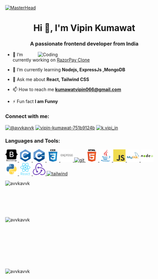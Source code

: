 [![MasterHead](https://repository-images.githubusercontent.com/588181932/e36ec678-7984-4cdd-8e4c-a3932772ff8e)](https://AVVKavvk.io)
<h1 align="center">Hi 👋, I'm Vipin Kumawat</h1>
<h3 align="center">A passionate frontend developer from India</h3>
<img  width="400" align="right" src="https://i.pinimg.com/originals/20/47/ed/2047ede458ed5b676510ec5cacc79ec7.gif" alt="Coding" />


- 🔭 I’m currently working on [RazorPay Clone](https://razorpay-clone-vipin.netlify.app/)

- 🌱 I’m currently learning **Nodejs, ExpressJs ,MongoDB**

- 💬 Ask me about **React, Tailwind CSS**

- 📫 How to reach me **kumawatvipin066@gmail.com**

- ⚡ Fun fact **I am Funny**

<h3 align="left">Connect with me:</h3>
<p align="left">
<a href="https://codepen.io/@avvkavvk" target="blank"><img align="center" src="https://raw.githubusercontent.com/rahuldkjain/github-profile-readme-generator/master/src/images/icons/Social/codepen.svg" alt="@avvkavvk" height="30" width="40" /></a>
<a href="https://linkedin.com/in/vipin-kumawat-751b9124b" target="blank"><img align="center" src="https://raw.githubusercontent.com/rahuldkjain/github-profile-readme-generator/master/src/images/icons/Social/linked-in-alt.svg" alt="vipin-kumawat-751b9124b" height="30" width="40" /></a>
<a href="https://instagram.com/k.vipi_in" target="blank"><img align="center" src="https://raw.githubusercontent.com/rahuldkjain/github-profile-readme-generator/master/src/images/icons/Social/instagram.svg" alt="k.vipi_in" height="30" width="40" /></a>
</p>

<h3 align="left">Languages and Tools:</h3>

<p align="left"> <a href="https://getbootstrap.com" target="_blank" rel="noreferrer"> <img src="https://raw.githubusercontent.com/devicons/devicon/master/icons/bootstrap/bootstrap-plain-wordmark.svg" alt="bootstrap" width="40" height="40"/> </a> <a href="https://www.cprogramming.com/" target="_blank" rel="noreferrer"> <img src="https://raw.githubusercontent.com/devicons/devicon/master/icons/c/c-original.svg" alt="c" width="40" height="40"/> </a> <a href="https://www.w3schools.com/cpp/" target="_blank" rel="noreferrer"> <img src="https://raw.githubusercontent.com/devicons/devicon/master/icons/cplusplus/cplusplus-original.svg" alt="cplusplus" width="40" height="40"/> </a> <a href="https://www.w3schools.com/css/" target="_blank" rel="noreferrer"> <img src="https://raw.githubusercontent.com/devicons/devicon/master/icons/css3/css3-original-wordmark.svg" alt="css3" width="40" height="40"/> </a> <a href="https://expressjs.com" target="_blank" rel="noreferrer"> <img src="https://raw.githubusercontent.com/devicons/devicon/master/icons/express/express-original-wordmark.svg" alt="express" width="40" height="40"/> </a> <a href="https://git-scm.com/" target="_blank" rel="noreferrer"> <img src="https://www.vectorlogo.zone/logos/git-scm/git-scm-icon.svg" alt="git" width="40" height="40"/> </a> <a href="https://www.w3.org/html/" target="_blank" rel="noreferrer"> <img src="https://raw.githubusercontent.com/devicons/devicon/master/icons/html5/html5-original-wordmark.svg" alt="html5" width="40" height="40"/> </a> <a href="https://www.java.com" target="_blank" rel="noreferrer"> <img src="https://raw.githubusercontent.com/devicons/devicon/master/icons/java/java-original.svg" alt="java" width="40" height="40"/> </a> <a href="https://developer.mozilla.org/en-US/docs/Web/JavaScript" target="_blank" rel="noreferrer"> <img src="https://raw.githubusercontent.com/devicons/devicon/master/icons/javascript/javascript-original.svg" alt="javascript" width="40" height="40"/> </a> <a href="https://www.mysql.com/" target="_blank" rel="noreferrer"> <img src="https://raw.githubusercontent.com/devicons/devicon/master/icons/mysql/mysql-original-wordmark.svg" alt="mysql" width="40" height="40"/> </a> <a href="https://nodejs.org" target="_blank" rel="noreferrer"> <img src="https://raw.githubusercontent.com/devicons/devicon/master/icons/nodejs/nodejs-original-wordmark.svg" alt="nodejs" width="40" height="40"/> </a> <a href="https://www.python.org" target="_blank" rel="noreferrer"> <img src="https://raw.githubusercontent.com/devicons/devicon/master/icons/python/python-original.svg" alt="python" width="40" height="40"/> </a> <a href="https://reactjs.org/" target="_blank" rel="noreferrer"> <img src="https://raw.githubusercontent.com/devicons/devicon/master/icons/react/react-original-wordmark.svg" alt="react" width="40" height="40"/> </a> <a href="https://redux.js.org" target="_blank" rel="noreferrer"> <img src="https://raw.githubusercontent.com/devicons/devicon/master/icons/redux/redux-original.svg" alt="redux" width="40" height="40"/> </a> <a href="https://tailwindcss.com/" target="_blank" rel="noreferrer"> <img src="https://www.vectorlogo.zone/logos/tailwindcss/tailwindcss-icon.svg" alt="tailwind" width="40" height="40"/> </a> </p>


<p style=" display:block;"  ><img align="left" src="https://github-readme-stats.vercel.app/api/top-langs?username=avvkavvk&show_icons=true&locale=en&layout=compact" alt="avvkavvk" /></p>
<br>
<br>
<br>
<br>
<br>
<br>

<p style=" display:block ;">&nbsp;<img align="left" src="https://github-readme-stats.vercel.app/api?username=avvkavvk&show_icons=true&locale=en" alt="avvkavvk" /></p>
<br>
<br>

<br>
<br>
<br>
<br>
<br>
<p style="background-color:rgb(0, 0, 0)"><img align="left" src="https://github-readme-streak-stats.herokuapp.com/?user=avvkavvk&" alt="avvkavvk" /></p>



